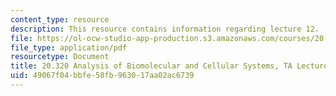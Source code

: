 ```yaml
---
content_type: resource
description: This resource contains information regarding lecture 12.
file: https://ol-ocw-studio-app-production.s3.amazonaws.com/courses/20-320-analysis-of-biomolecular-and-cellular-systems-fall-2012/49067f04bbfe58fb963017aa02ac6739_MIT20_320F12_Lecture12.pdf
file_type: application/pdf
resourcetype: Document
title: 20.320 Analysis of Biomolecular and Cellular Systems, TA Lecture Note 12
uid: 49067f04-bbfe-58fb-9630-17aa02ac6739
---
```

